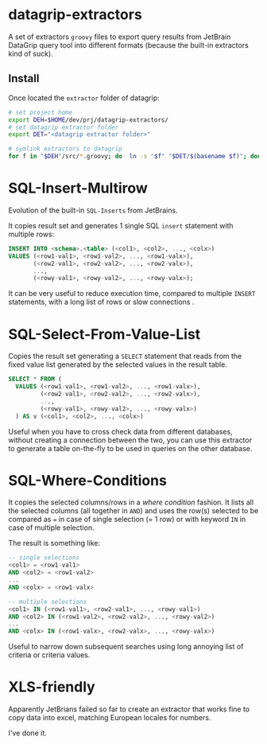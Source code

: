 # datagrip-extractors

A set of extractors `groovy` files to export query results from JetBrain DataGrip query tool into different formats (because the built-in extractors kind of suck).

## Install

Once located the `extractor` folder of datagrip:

```bash
# set project home
export DEH=$HOME/dev/prj/datagrip-extractors/
# set datagrip extractor folder
export DET="<datagrip extractor folder>"

# symlink extractors to datagrip 
for f in "$DEH"/src/*.groovy; do  ln -s "$f" "$DET/$(basename $f)"; done;
```

# SQL-Insert-Multirow

Evolution of the built-in `SQL-Inserts` from JetBrains. 

It copies result set and generates 1 single SQL `insert` statement with multiple rows:

```sql
INSERT INTO <schema>.<table> (<col1>, <col2>, ..., <colx>)
VALUES (<row1-val1>, <row1-val2>, ..., <row1-valx>),
       (<row2-val1>, <row2-val2>, ..., <row2-valx>),
       ...,
       (<rowy-val1>, <rowy-val2>, ..., <rowy-valx>);
```

It can be very useful to reduce execution time, compared to multiple `INSERT` statements, with a long list of rows or slow connections .

# SQL-Select-From-Value-List

Copies the result set generating a `SELECT` statement that reads from the fixed value list generated by the selected values in the result table.

```sql
SELECT * FROM ( 
  VALUES (<row1-val1>, <row1-val2>, ..., <row1-valx>),
         (<row2-val1>, <row2-val2>, ..., <row2-valx>),
         ...,
         (<rowy-val1>, <rowy-val2>, ..., <rowy-valx>)
  ) AS v (<col1>, <col2>, ..., <colx>)
```

Useful when you have to cross check data from different databases, without creating a connection between the two, you can use this extractor to generate a table on-the-fly to be used in queries on the other database.

# SQL-Where-Conditions

It copies the selected columns/rows in a *where condition* fashion. It lists all the selected columns (all together in `AND`) and uses the row(s) selected to be compared as `=` in case of single selection (= 1 row) or with keyword `IN` in case of multiple selection.

The result is something like:

```sql
-- single selections
<col1> = <row1-val1>
AND <col2> = <row1-val2>
...
AND <colx> = <row1-valx>

-- multiple selections
<col1> IN (<row1-val1>, <row2-val1>, ..., <rowy-val1>)
AND <col2> IN (<row1-val2>, <row2-val2>, ..., <rowy-val2>)
...
AND <colx> IN (<row1-valx>, <row2-valx>, ..., <rowy-valx>)

```

Useful to narrow down subsequent searches using long annoying list of criteria or criteria values.

# XLS-friendly

Apparently JetBrians failed so far to create an extractor that works fine to copy data into excel, matching European locales for numbers. 

I've done it.

